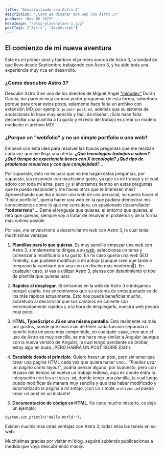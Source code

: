 ```yaml
---
title: "Desarrollando con Astro 3"
description: "¿Como es diseñar una web con Astro 3?"
pubDate: "Nov 06 2023"
heroImage: "/blog-placeholder-1.jpg"
postTags: ["Astro", "JavaScript"]
---
```


## El comienzo de mi nueva aventura

Este es mi primer post y tambien el primero acerca de Astro 3, la verdad es que llevo desde
Septiembre trabajando con Astro 3, y ha sido toda una experiencia muy rica en desarrollo.

### ¿Como descubro Astro 3?

Descubrí Astro 3 en uno de los directos de Miguel Ángel ["midudev"](https://www.youtube.com/@midulive) Durán García,
me pareció muy curioso poder programar de esta forma, sobretodo porque para crear estos posts,
solamente hace falta un archivo con extensión MD, por ejemplo: `primer-post.md`, además que su sistema de anotaciones
lo hace muy sencillo y facil de diseñar. ¡Solo hace falta desarrollar una plantilla a tu gusto y el resto del trabajo es crear
un modelo mediante el archivo MD!

### ¿Porque un "webfolio" y no un simple portfolio o una web?

Empecé con esta idea para resolver las tipicas preguntas que me realizan cada vez que me llega una oferta: _**¿Qué tecnologías trabajas o sabes?**_
_**¿Qué tiempo de experiencia tienes con X tecnologia?**_ _**¿Qué tipo de problemas resuelves y con que complejidad?**_...

Por supuesto, esto no es para que no me hagan estas preguntas, por supuesto, las respondo con muchisimo gusto, ya que es mi trabajo
y el cual adoro con toda mi alma, pero ¿y si ahorramos tiempo en estas preguntas que te puedo responder y me haces otras que te interesen más?
Aprovechando que iba a hacer una web de uso personal, no queria hacer el "típico portfolio", queria hacer una web en la que pudiera demostrar
mis conocimientos como lo que me considero, un apasionado desarrollador **"todoterreno"**... Dame el lenguaje que quieras, el entorno que quieras,
el reto que quieras, siempre voy a tratar de resolver el problema y de la forma más optima posible.

Por eso, me envalentoné a desarrollar mi web con Astro 3, la cual tenía muchisimas ventajas:

1. **Plantillas para lo que quieras**. Es muy sencillo empezar una web con Astro 3, simplemente te diriges a su [web](https://astro.build), seleccionas
   un tema y comenzar a modificarlo a tu gusto. En mi caso queria una web SEO Friendly, que pudiese modificar a mi antojo (aunque creo que tarde o temprano la
   cambiaré por una con un diseño más moderno😬). En cualquier caso, si vas a utilizar Astro 3, piensa con detenimiento el tipo de plantilla que quieras usar.

2. **Rapidez al desplegar**. Si entramos en la web de Astro 3 e indigamos porqué usarlo, nos encontramos que su sistema de empaquetado es de los más rápidos
   actualmente. Esto nos puede beneficiar mucho, sobretodo al desarrollar que sus cambios en caliente son extremadamente rápidos y a la hora de desplegarlo, nuestra
   web pesará muy poco.

3. **HTML, TypeScript o JS en una misma pantalla**. Esto realmente va más por gustos, puede que seas más de tener cada función separada o tenerlo todo un poco más comprimido,
   en cualquier caso, creo que el uso de Astro es muy sencillo, se me hace muy similar a Angular (aunque con la nueva versión de Angular, la cual tengo pendiente de probar,
   estoy algo en duda, ¡PERO HABRÁ UN POST SOBRE ESO!).

4. **Escalable desde el principio**. Quiero hacer un post, pero sin tener que crear una pagina HTML cada vez que quiera hacer uno... _"Puedes usar un pagina como layout"_,
   podría pensar alguno, por supuesto, pero con el paso del tiempo se vuelve un trabajo tedioso, aqui es donde entra la integración con los `archivos.md`, donde tengo
   una plantilla, la cual luego puedo modificar de manera muy sencilla y que tras haber modificado y automatizado la página a mi antojo, ¡con un simple `archivos.md` puedo crear
   un post en un instante!

5. **Documentación de código en HTML**. No tiene mucho misterio, os dejo un ejemplo:

```markdown
System.out.println("Hello World!");
```

Existen muchisimas otras ventajas con Astro 3, todas ellas las teneis en su web.

Muchisimas gracias por visitar mi blog, seguiré subiendo publicaciones a medida que vaya descubriendo más😆.

